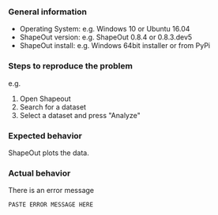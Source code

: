 ### General information
- Operating System: e.g. Windows 10 or Ubuntu 16.04
- ShapeOut version: e.g. ShapeOut 0.8.4 or 0.8.3.dev5
- ShapeOut install: e.g. Windows 64bit installer or from PyPi

### Steps to reproduce the problem
e.g.
1. Open Shapeout
2. Search for a dataset
3. Select a dataset and press "Analyze"


### Expected behavior
ShapeOut plots the data.


### Actual behavior
There is an error message

```
PASTE ERROR MESSAGE HERE
```
